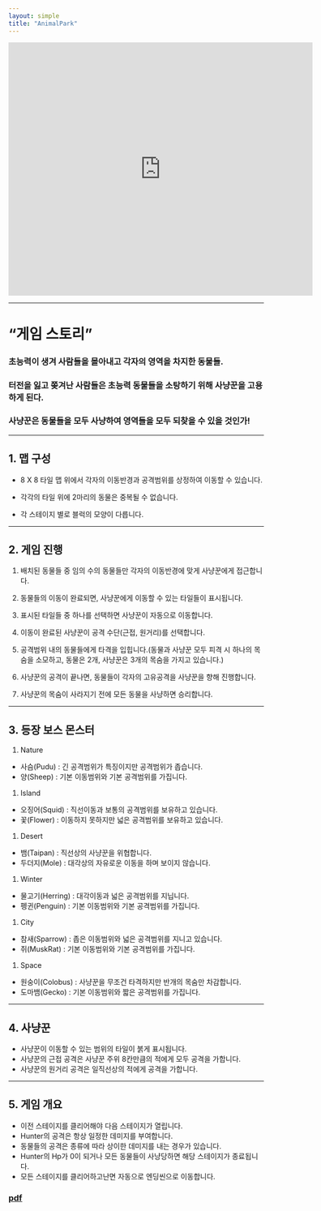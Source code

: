 ```yaml
---
layout: simple
title: "AnimalPark"
---
```


<iframe width="600" height="500" src="https://www.youtube.com/watch?v=JMSwFRnqhqA" title="" frameborder="0" allow="accelerometer; autoplay; clipboard-write; encrypted-media; gyroscope; picture-in-picture; web-share" referrerpolicy="strict-origin-when-cross-origin" allowfullscreen></iframe>  

---

# “게임 스토리”

### 초능력이 생겨 사람들을 몰아내고 각자의 영역을 차지한 동물들.

### 터전을 잃고 쫒겨난 사람들은 초능력 동물들을 소탕하기 위해 사냥꾼을 고용하게 된다.

### 사냥꾼은 동물들을 모두 사냥하여 영역들을 모두 되찾을 수 있을 것인가!

---

## 1. 맵 구성

- 8 X 8 타일 맵 위에서 각자의 이동반경과 공격범위를 상정하여 이동할 수 있습니다.

- 각각의 타일 위에 2마리의 동물은 중복될 수 없습니다.

- 각 스테이지 별로 블럭의 모양이 다릅니다.

---

## 2. 게임 진행

1.  배치된 동물들 중 임의 수의 동물들만 각자의 이동반경에 맞게 사냥꾼에게 접근합니다.

2.  동물들의 이동이 완료되면, 사냥꾼에게 이동할 수 있는 타일들이 표시됩니다.

3.  표시된 타일들 중 하나를 선택하면 사냥꾼이 자동으로 이동합니다.

4.  이동이 완료된 사냥꾼이 공격 수단(근접, 원거리)를 선택합니다.

5.  공격범위 내의 동물들에게 타격을 입힙니다.(동물과 사냥꾼 모두 피격 시 하나의 목숨을 소모하고, 동물은 2개, 사냥꾼은 3개의 목숨을 가지고 있습니다.)

6.  사냥꾼의 공격이 끝나면, 동물들이 각자의 고유공격을 사냥꾼을 향해 진행합니다.

7.  사냥꾼의 목숨이 사라지기 전에 모든 동물을 사냥하면 승리합니다.

---

## 3. 등장 보스 몬스터

 1. Nature
  - 사슴(Pudu) : 긴 공격범위가 특징이지만 공격범위가 좁습니다.
  - 양(Sheep) : 기본 이동범위와 기본 공격범위를 가집니다.

 1. Island
  - 오징어(Squid) : 직선이동과 보통의 공격범위를 보유하고 있습니다.
  - 꽃(Flower) : 이동하지 못하지만 넓은 공격범위를 보유하고 있습니다.

 1. Desert
  - 뱀(Taipan) : 직선상의 사냥꾼을 위협합니다.
  - 두더지(Mole) : 대각상의 자유로운 이동을 하며 보이지 않습니다.

 1. Winter
  - 물고기(Herring) : 대각이동과 넓은 공격범위를 지닙니다.
  - 펭귄(Penguin) : 기본 이동범위와 기본 공격범위를 가집니다.

 1. City
  - 참새(Sparrow) : 좁은 이동범위와 넓은 공격범위를 지니고 있습니다.
  - 쥐(MuskRat) : 기본 이동범위와 기본 공격범위를 가집니다.

 1. Space
  - 원숭이(Colobus) : 사냥꾼을 무조건 타격하지만 반개의 목숨만 차감합니다.
  - 도마뱀(Gecko) : 기본 이동범위와 짧은 공격범위를 가집니다.



---

## 4. 사냥꾼

- 사냥꾼이 이동할 수 있는 범위의 타일이 붉게 표시됩니다.
- 사냥꾼의 근접 공격은 사냥꾼 주위 8칸만큼의 적에게 모두 공격을 가합니다.
- 사냥꾼의 원거리 공격은 일직선상의 적에게 공격을 가합니다.

---

## 5. 게임 개요

- 이전 스테이지를 클리어해야 다음 스테이지가 열립니다.
- Hunter의 공격은 항상 일정한 데미지를 부여합니다.
- 동물들의 공격은 종류에 따라 상이한 데미지를 내는 경우가 있습니다.
- Hunter의 Hp가 0이 되거나 모든 동물들이 사냥당하면 해당 스테이지가 종료됩니다.
- 모든 스테이지를 클리어하고난면 자동으로 엔딩씬으로 이동합니다.


### [pdf](/game/title/AnimalPark/AnimalPark/AnimalPark.pdf)